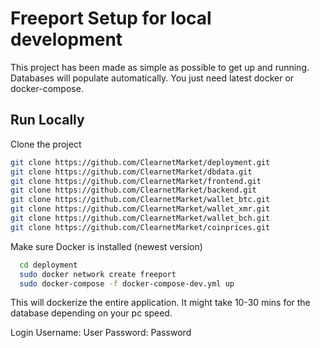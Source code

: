 
# Freeport Setup for local development

This project has been made as simple as possible to get up and running.
Databases will populate automatically.  You just need latest docker or docker-compose.



## Run Locally

Clone the project

```bash
git clone https://github.com/ClearnetMarket/deployment.git
git clone https://github.com/ClearnetMarket/dbdata.git
git clone https://github.com/ClearnetMarket/frontend.git
git clone https://github.com/ClearnetMarket/backend.git
git clone https://github.com/ClearnetMarket/wallet_btc.git
git clone https://github.com/ClearnetMarket/wallet_xmr.git
git clone https://github.com/ClearnetMarket/wallet_bch.git
git clone https://github.com/ClearnetMarket/coinprices.git
```
Make sure Docker is installed (newest version)
```bash
  cd deployment
  sudo docker network create freeport
  sudo docker-compose -f docker-compose-dev.yml up
```

This will dockerize the entire application.  It might take 10-30 mins
for the database depending on your pc speed.

Login
Username: User
Password: Password

